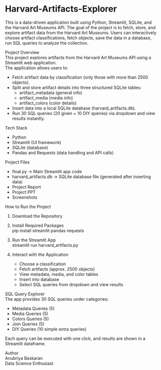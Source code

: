 # Harvard-Artifacts-Explorer
This is a data-driven application built using Python, Streamlit, SQLite, and the Harvard Art Museums API. The goal of the project is to fetch, store, and explore artifact data from the Harvard Art Museums. Users can interactively choose artifact classifications, fetch objects, save the data in a database, run SQL queries to analyze the collection.  

Project Overview  
This project explores artifacts from the Harvard Art Museums API using a Streamlit web application.  
The application allows users to:  
- Fetch artifact data by classification (only those with more than 2500 objects).  
- Split and store artifact details into three structured SQLite tables:  
  - artifact_metadata (general info)  
  - artifact_media (media info)  
  - artifact_colors (color details)  
- Insert data into a local SQLite database (harvard_artifacts.db).  
- Run 30 SQL queries (20 given + 10 DIY queries) via dropdown and view results instantly.  

Tech Stack  
- Python  
- Streamlit (UI framework)  
- SQLite (database)  
- Pandas and Requests (data handling and API calls)  

Project Files  
- final.py → Main Streamlit app code  
- harvard_artifacts.db → SQLite database file (generated after inserting data)
- Project Report
- Project PPT
- Screenshots

How to Run the Project  
1. Download the Repository  
  
2. Install Required Packages  
   pip install streamlit pandas requests  

3. Run the Streamlit App  
   streamlit run harvard_artifacts.py  

4. Interact with the Application  
   - Choose a classification  
   - Fetch artifacts (approx. 2500 objects)  
   - View metadata, media, and color tables  
   - Insert into database  
   - Select SQL queries from dropdown and view results  

SQL Query Explorer  
The app provides 30 SQL queries under categories:  
- Metadata Queries (5)  
- Media Queries (5)  
- Colors Queries (5)  
- Join Queries (5)  
- DIY Queries (10 simple extra queries)  

Each query can be executed with one click, and results are shown in a Streamlit dataframe.   

Author  
Anubriya Baskaran  
Data Science Enthusiast 
